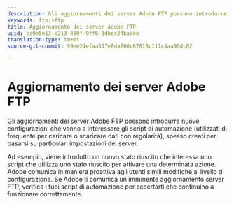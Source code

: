 ```yaml
---
description: Gli aggiornamenti dei server Adobe FTP possono introdurre nuove configurazioni che vanno a interessare gli script di automazione (utilizzati di frequente per caricare o scaricare dati con regolarità), spesso creati per basarsi su particolari impostazioni del server.
keywords: ftp;sftp
title: Aggiornamento dei server Adobe FTP
uuid: cc9e5e13-e213-480f-9ff6-3dbec24baeee
translation-type: tm+mt
source-git-commit: 99ee24efaa517e8da700c67818c111c4aa90dc02

---
```



# Aggiornamento dei server Adobe FTP

Gli aggiornamenti dei server Adobe FTP possono introdurre nuove configurazioni che vanno a interessare gli script di automazione (utilizzati di frequente per caricare o scaricare dati con regolarità), spesso creati per basarsi su particolari impostazioni del server.

Ad esempio, viene introdotto un nuovo stato riuscito che interessa uno script che utilizza uno stato riuscito per attivare una determinata azione. Adobe comunica in maniera proattiva agli utenti simili modifiche al livello di configurazione. Se Adobe ti comunica un imminente aggiornamento server FTP, verifica i tuoi script di automazione per accertarti che continuino a funzionare correttamente.
